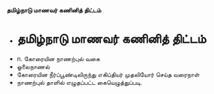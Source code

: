 **தமிழ்நாடு மாணவர் கணினித் திட்டம்**
- # தமிழ்நாடு மாணவர் கணினித் திட்டம்
- n. கோரையின நாணற்புல் வகை
- ஓலைநாணல்
- கோரையின நீர்ப்பூண்டிலிருந்து எகிப்தியர் முதலியோர் செய்த வரைநாள்
- நாணற்புல் தாளில் எழுதப்பட்ட கையெழுத்துப்படி.

